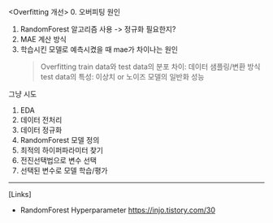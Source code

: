 <Overfitting 개선>
0. 오버피팅 원인
1. RandomForest 알고리즘 사용 -> 정규화 필요한지?
2. MAE 계산 방식
3. 학습시킨 모델로 예측시켰을 때 mae가 차이나는 원인
	> Overfitting
	> train data와 test data의 분포 차이: 데이터 샘플링/변환 방식
	> test data의 특성: 이상치 or 노이즈
	> 모델의 일반화 성능

그냥 시도
1. EDA
2. 데이터 전처리
3. 데이터 정규화
4. RandomForest 모델 정의
5. 최적의 하이퍼파라미터 찾기
6. 전진선택법으로 변수 선택
7. 선택된 변수로 모델 학습/평가

----------------------------------------------------------------------
[Links]
* RandomForest Hyperparameter
https://injo.tistory.com/30